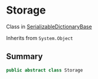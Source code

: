 # Storage

Class in [SerializableDictionaryBase](/docs/api/csharp/yarn.unity.serializabledictionarybase-1.md)

Inherits from `System.Object`

## Summary



```csharp
public abstract class Storage
```

